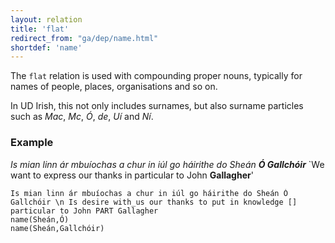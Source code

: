 ```yaml
---
layout: relation
title: 'flat'
redirect_from: "ga/dep/name.html"
shortdef: 'name'
---
```


The `flat` relation is used with compounding proper nouns, typically for
names of people, places, organisations and so on.

In UD Irish, this not only includes surnames, but also surname particles such as _Mac_, _Mc_, _Ó_, _de_, _Uí_ and _Ní_.

### Example

_Is mian linn ár mbuíochas a chur in iúl go háirithe do Sheán <b>Ó Gallchóir</b>_ `We want to express our thanks in particular to John <b>Gallagher</b>'

~~~ sdparse
Is mian linn ár mbuíochas a chur in iúl go háirithe do Sheán Ó Gallchóir \n Is desire with_us our thanks to put in knowledge [] particular to John PART Gallagher
name(Sheán,Ó)
name(Sheán,Gallchóir)
~~~ 


